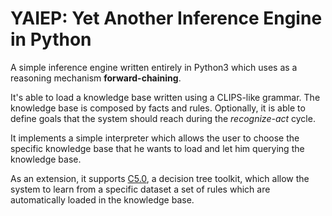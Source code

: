 YAIEP: Yet Another Inference Engine in Python
=====

A simple inference engine written entirely in Python3 which uses as a reasoning mechanism **forward-chaining**. 

It's able to load a knowledge base written using a CLIPS-like grammar. The knowledge base is composed by facts and rules. Optionally, it is able to define goals that the system should reach during the *recognize-act* cycle.

It implements a simple interpreter which allows the user to choose the specific knowledge base that he wants to load and let him querying the knowledge base.

As an extension, it supports  [C5.0](https://www.rulequest.com/see5-info.html), a decision tree toolkit, which allow the system to learn from a specific dataset a set of rules which are automatically loaded in the knowledge base.

